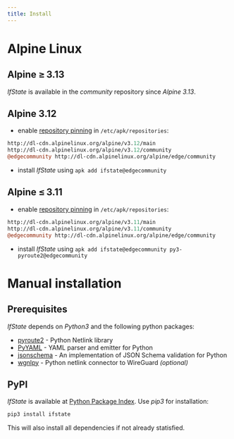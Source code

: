 ```yaml
---
title: Install
---
```


# Alpine Linux


## Alpine ≥ 3.13

*IfState* is available in the *community* repository since *Alpine 3.13*.


## Alpine 3.12

- enable [repository
  pinning](https://wiki.alpinelinux.org/wiki/Alpine_Linux_package_management#Repository_pinning)
  in `/etc/apk/repositories`:

```perl
http://dl-cdn.alpinelinux.org/alpine/v3.12/main
http://dl-cdn.alpinelinux.org/alpine/v3.12/community
@edgecommunity http://dl-cdn.alpinelinux.org/alpine/edge/community
```
- install *IfState* using `apk add ifstate@edgecommunity`


## Alpine ≤ 3.11

- enable [repository
  pinning](https://wiki.alpinelinux.org/wiki/Alpine_Linux_package_management#Repository_pinning)
  in `/etc/apk/repositories`:

```perl
http://dl-cdn.alpinelinux.org/alpine/v3.11/main
http://dl-cdn.alpinelinux.org/alpine/v3.11/community
@edgecommunity http://dl-cdn.alpinelinux.org/alpine/edge/community
```
- install *IfState* using `apk add ifstate@edgecommunity py3-pyroute2@edgecommunity`


# Manual installation

## Prerequisites

*IfState* depends on *Python3* and the following python packages:
- [pyroute2](https://pyroute2.org/) - Python Netlink library
- [PyYAML](https://pyyaml.org/) - YAML parser and emitter for Python
- [jsonschema](https://github.com/Julian/jsonschema) - An implementation of JSON Schema validation for Python
- [wgnlpy](https://github.com/ArgosyLabs/wgnlpy) - Python netlink connector to WireGuard *(optional)*


## PyPI

*IfState* is available at [Python Package Index](https://pypi.org/project/ifstate/).  Use *pip3* for installation:

```bash
pip3 install ifstate
```

This will also install all dependencies if not already statisfied.

